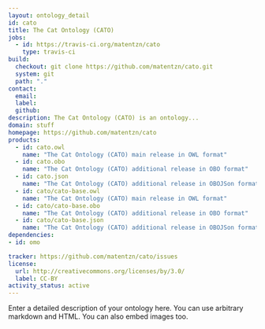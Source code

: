 ```yaml
---
layout: ontology_detail
id: cato
title: The Cat Ontology (CATO)
jobs:
  - id: https://travis-ci.org/matentzn/cato
    type: travis-ci
build:
  checkout: git clone https://github.com/matentzn/cato.git
  system: git
  path: "."
contact:
  email: 
  label: 
  github: 
description: The Cat Ontology (CATO) is an ontology...
domain: stuff
homepage: https://github.com/matentzn/cato
products:
  - id: cato.owl
    name: "The Cat Ontology (CATO) main release in OWL format"
  - id: cato.obo
    name: "The Cat Ontology (CATO) additional release in OBO format"
  - id: cato.json
    name: "The Cat Ontology (CATO) additional release in OBOJSon format"
  - id: cato/cato-base.owl
    name: "The Cat Ontology (CATO) main release in OWL format"
  - id: cato/cato-base.obo
    name: "The Cat Ontology (CATO) additional release in OBO format"
  - id: cato/cato-base.json
    name: "The Cat Ontology (CATO) additional release in OBOJSon format"
dependencies:
- id: omo

tracker: https://github.com/matentzn/cato/issues
license:
  url: http://creativecommons.org/licenses/by/3.0/
  label: CC-BY
activity_status: active
---
```


Enter a detailed description of your ontology here. You can use arbitrary markdown and HTML.
You can also embed images too.

